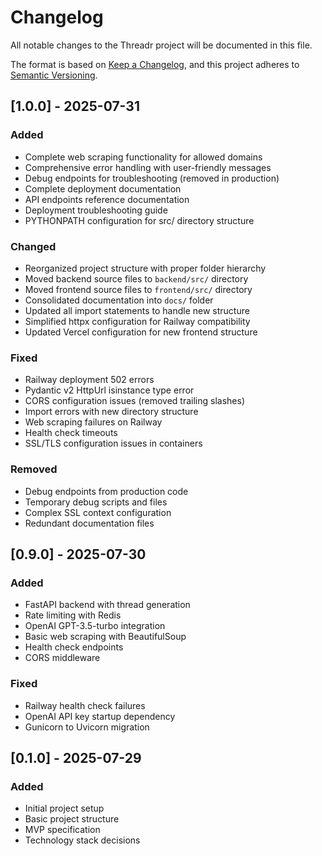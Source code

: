 # Changelog

All notable changes to the Threadr project will be documented in this file.

The format is based on [Keep a Changelog](https://keepachangelog.com/en/1.0.0/),
and this project adheres to [Semantic Versioning](https://semver.org/spec/v2.0.0.html).

## [1.0.0] - 2025-07-31

### Added
- Complete web scraping functionality for allowed domains
- Comprehensive error handling with user-friendly messages
- Debug endpoints for troubleshooting (removed in production)
- Complete deployment documentation
- API endpoints reference documentation
- Deployment troubleshooting guide
- PYTHONPATH configuration for src/ directory structure

### Changed
- Reorganized project structure with proper folder hierarchy
- Moved backend source files to `backend/src/` directory
- Moved frontend source files to `frontend/src/` directory
- Consolidated documentation into `docs/` folder
- Updated all import statements to handle new structure
- Simplified httpx configuration for Railway compatibility
- Updated Vercel configuration for new frontend structure

### Fixed
- Railway deployment 502 errors
- Pydantic v2 HttpUrl isinstance type error
- CORS configuration issues (removed trailing slashes)
- Import errors with new directory structure
- Web scraping failures on Railway
- Health check timeouts
- SSL/TLS configuration issues in containers

### Removed
- Debug endpoints from production code
- Temporary debug scripts and files
- Complex SSL context configuration
- Redundant documentation files

## [0.9.0] - 2025-07-30

### Added
- FastAPI backend with thread generation
- Rate limiting with Redis
- OpenAI GPT-3.5-turbo integration
- Basic web scraping with BeautifulSoup
- Health check endpoints
- CORS middleware

### Fixed
- Railway health check failures
- OpenAI API key startup dependency
- Gunicorn to Uvicorn migration

## [0.1.0] - 2025-07-29

### Added
- Initial project setup
- Basic project structure
- MVP specification
- Technology stack decisions